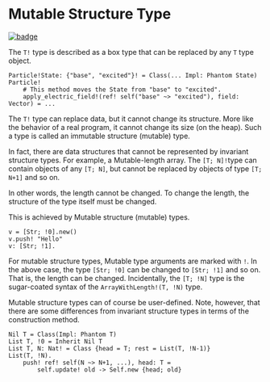 # Mutable Structure Type

[![badge](https://img.shields.io/endpoint.svg?url=https%3A%2F%2Fgezf7g7pd5.execute-api.ap-northeast-1.amazonaws.com%2Fdefault%2Fsource_up_to_date%3Fowner%3Derg-lang%26repos%3Derg%26ref%3Dmain%26path%3Ddoc/EN/syntax/type/advanced/mut_struct.md%26commit_hash%3D317b5973c354984891523d14a5e6e8f1cc3923ec)](https://gezf7g7pd5.execute-api.ap-northeast-1.amazonaws.com/default/source_up_to_date?owner=erg-lang&repos=erg&ref=main&path=doc/EN/syntax/type/advanced/mut_struct.md&commit_hash=317b5973c354984891523d14a5e6e8f1cc3923ec)

The ``T!`` type is described as a box type that can be replaced by any ``T`` type object.

```erg
Particle!State: {"base", "excited"}! = Class(... Impl: Phantom State)
Particle!
    # This method moves the State from "base" to "excited".
    apply_electric_field!(ref! self("base" ~> "excited"), field: Vector) = ...
```

The ``T!`` type can replace data, but it cannot change its structure.
More like the behavior of a real program, it cannot change its size (on the heap). Such a type is called an immutable structure (mutable) type.

In fact, there are data structures that cannot be represented by invariant structure types.
For example, a Mutable-length array. The `[T; N]!`type can contain objects of any `[T; N]`, but cannot be replaced by objects of type `[T; N+1]` and so on.

In other words, the length cannot be changed. To change the length, the structure of the type itself must be changed.

This is achieved by Mutable structure (mutable) types.

```erg
v = [Str; !0].new()
v.push! "Hello"
v: [Str; !1].
```

For mutable structure types, Mutable type arguments are marked with `!`. In the above case, the type `[Str; !0]` can be changed to `[Str; !1]` and so on. That is, the length can be changed.
Incidentally, the `[T; !N]` type is the sugar-coated syntax of the `ArrayWithLength!(T, !N)` type.

Mutable structure types can of course be user-defined. Note, however, that there are some differences from invariant structure types in terms of the construction method.

```erg
Nil T = Class(Impl: Phantom T)
List T, !0 = Inherit Nil T
List T, N: Nat! = Class {head = T; rest = List(T, !N-1)}
List(T, !N).
    push! ref! self(N ~> N+1, ...), head: T =
        self.update! old -> Self.new {head; old}
```

